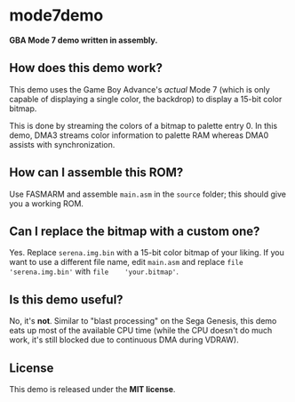 # mode7demo
 **GBA Mode 7 demo written in assembly.**

## **How does this demo work?**
 This demo uses the Game Boy Advance's *actual* Mode 7 (which is only capable of displaying a single color, the backdrop) to display a 15-bit color bitmap.

 This is done by streaming the colors of a bitmap to palette entry 0. In this demo, DMA3 streams color information to palette RAM whereas DMA0 assists with synchronization.

## **How can I assemble this ROM?**
 Use FASMARM and assemble `main.asm` in the `source` folder; this should give you a working ROM.

## **Can I replace the bitmap with a custom one?**
 Yes. Replace `serena.img.bin` with a 15-bit color bitmap of your liking. If you want to use a different file name, edit `main.asm` and replace `file    'serena.img.bin'` with `file    'your.bitmap'`.

## **Is this demo useful?**
 No, it's **not**. Similar to "blast processing" on the Sega Genesis, this demo eats up most of the available CPU time (while the CPU doesn't do much work, it's still blocked due to continuous DMA during VDRAW).

## **License**
 This demo is released under the **MIT license**.
